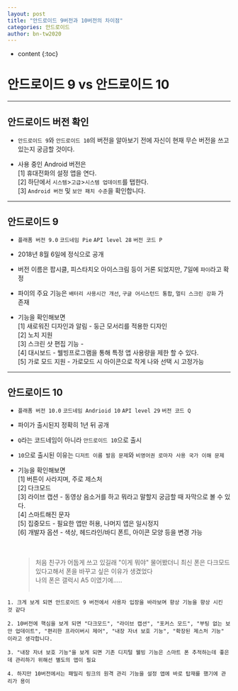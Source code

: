 ```yaml
---
layout: post
title: "안드로이드 9버전과 10버전의 차이점"
categories: 안드로이드
author: bn-tw2020
---
```

* content
{:toc}




# 안드로이드 9 vs 안드로이드 10

---

## 안드로이드 버전 확인

-   `안드로이드 9`와 `안드로이드 10`의 버전을 알아보기 전에 자신이 현재 무슨 버전을 쓰고 있는지 궁금할 것이다.

-   사용 중인 Android 버전은<br/>
    [1] 휴대전화의 설정 앱을 연다.<br/>
    [2] 하단에서 `시스템`>`고급`>`시스템 업데이트`를 탭한다.<br/>
    [3] `Android 버전` 및 `보안 패치 수준`을 확인합니다.

---

## 안드로이드 9

-   `플래폼 버전 9.0` `코드네임 Pie` `API level 28` `버전 코드 P`

-   2018년 8월 6일에 정식으로 공개

-   버전 이름은 팝시클, 피스타치오 아이스크림 등이 거론 되었지만, 7일에 `파이`라고 확정

-   파이의 주요 기능은 `배터리 사용시간 개선`, `구글 어시스턴드 통합`, `멀티 스크린 강화` 가 존재

-   기능을 확인해보면<br/>
    [1] 새로워진 디자인과 알림 - 둥근 모서리를 적용한 디자인<br/>
    [2] 노치 지원<br/>
    [3] 스크린 샷 편집 기능 - <br/>
    [4] 대시보드 - 웰빙프로그램을 통해 특정 앱 사용량을 제한 할 수 있다.<br/>
    [5] 가로 모드 지원 - 가로모드 시 아이콘으로 작게 나와 선택 시 고정가능<br/>

---

## 안드로이드 10

-   `플래폼 버전 10.0` `코드네임 Andrioid 10` `API level 29` `버전 코드 Q`

-   파이가 출시된지 정확히 1년 뒤 공개

-   `Q`라는 코드네임이 아니라 `안드로이드 10`으로 출시

-   `10`으로 출시된 이유는 `디저트 이름 발음 문제`와 `비영어권 로마자 사용 국가 이해 문제`

-   기능을 확인해보면<br/>
    [1] 버튼이 사라지며, 주로 제스처<br/>
    [2] 다크모드<br/>
    [3] 라이브 캡션 - 동영상 음소거를 하고 뭐라고 말할지 궁금할 때 자막으로 볼 수 있다.<br/>
    [4] 스마트해진 문자<br/>
    [5] 집중모드 - 필요한 앱만 허용, 나머지 앱은 일시정지<br/>
    [6] 개발자 옵션 - 색상, 헤드라인/바디 폰트, 아이콘 모양 등을 변경 가능<br/>
    <br/><br/>
    > 처음 친구가 어둡게 쓰고 있길래 "이게 뭐야" 물어봤더니 최신 폰은 다크모드 있다고해서 폰을 바꾸고 싶은 이유가 생겼었다<br>
    > 나의 폰은 갤럭시 A5 이였기에.....
    > <br/><br/>

```
1. 크게 보게 되면 안드로이드 9 버전에서 사용자 입장을 바라보며 향상 기능을 향상 시킨 것 같다

2. 10버전에 핵심을 보게 되면 "다크모드", "라이브 캡션", "포커스 모드", "부팅 없는 보안 업데이트", "편리한 프라이버시 제어", "내장 자녀 보호 기능", "확장된 제스처 기능" 이라고 생각합니다.

3. "내장 자녀 보호 기능"을 보게 되면 기존 디지털 웰빙 기능은 스마트 폰 추적하는데 좋은데 관리하기 위해선 별도의 앱이 필요

4. 하지만 10버전에서는 패밀리 링크의 원격 관리 기능을 설정 앱에 바로 탑재를 했기에 관리가 용이

```
